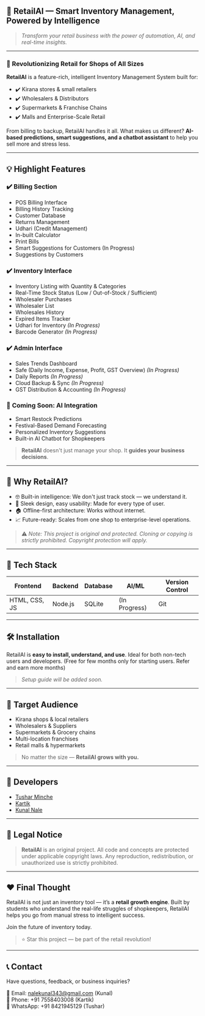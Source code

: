 ## 🏦 RetailAI — Smart Inventory Management, Powered by Intelligence

> *Transform your retail business with the power of automation, AI, and real-time insights.*

---

### 🧪 Revolutionizing Retail for Shops of All Sizes

**RetailAI** is a feature-rich, intelligent Inventory Management System built for:

* ✔️ Kirana stores & small retailers
* ✔️ Wholesalers & Distributors
* ✔️ Supermarkets & Franchise Chains
* ✔️ Malls and Enterprise-Scale Retail

From billing to backup, RetailAI handles it all. What makes us different? **AI-based predictions, smart suggestions, and a chatbot assistant** to help you sell more and stress less.

---

## 💡 Highlight Features

### ✔️ **Billing Section**

* POS Billing Interface
* Billing History Tracking
* Customer Database
* Returns Management
* Udhari (Credit Management)
* In-built Calculator
* Print Bills
* Smart Suggestions for Customers (In Progress)
* Suggestions by Customers

### ✔️ **Inventory Interface**

* Inventory Listing with Quantity & Categories
* Real-Time Stock Status (Low / Out-of-Stock / Sufficient)
* Wholesaler Purchases
* Wholesaler List
* Wholesales History
* Expired Items Tracker
* Udhari for Inventory *(In Progress)*
* Barcode Generator *(In Progress)*

### ✔️ **Admin Interface**

* Sales Trends Dashboard
* Safe (Daily Income, Expense, Profit, GST Overview) *(In Progress)*
* Daily Reports *(In Progress)*
* Cloud Backup & Sync *(In Progress)*
* GST Distribution & Accounting *(In Progress)*

### 🤖 **Coming Soon: AI Integration**

* Smart Restock Predictions
* Festival-Based Demand Forecasting
* Personalized Inventory Suggestions
* Built-in AI Chatbot for Shopkeepers

> **RetailAI** doesn't just manage your shop. It **guides your business decisions**.

---

## 🚀 Why RetailAI?

* 🤓 Built-in intelligence: We don't just track stock — we understand it.
* 🌟 Sleek design, easy usability: Made for every type of user.
* 🏠 Offline-first architecture: Works without internet.
* 📈 Future-ready: Scales from one shop to enterprise-level operations.

> ⚠️ *Note: This project is original and protected. Cloning or copying is strictly prohibited. Copyright protection will apply.*

---

## 📝 Tech Stack

| Frontend      | Backend | Database | AI/ML         | Version Control |
| ------------- | ------- | -------- | ------------- | --------------- |
| HTML, CSS, JS | Node.js | SQLite   | (In Progress) | Git             |

---

## 🛠️ Installation

RetailAI is **easy to install, understand, and use**. Ideal for both non-tech users and developers. (Free for few months only for starting users. Refer and earn more months)

> *Setup guide will be added soon.*

---

## 🔗 Target Audience

* Kirana shops & local retailers
* Wholesalers & Suppliers
* Supermarkets & Grocery chains
* Multi-location franchises
* Retail malls & hypermarkets

> No matter the size — **RetailAI grows with you.**

---

## 🤝 Developers

* [Tushar Minche](https://github.com/TusharMinche)
* [Kartik](https://github.com/Kartik-com)
* [Kunal Nale](https://github.com/Nale-kunal)

---

## 🔐 Legal Notice

> **RetailAI** is an original project. All code and concepts are protected under applicable copyright laws. Any reproduction, redistribution, or unauthorized use is strictly prohibited.

---

## ❤️ Final Thought

RetailAI is not just an inventory tool — it’s a **retail growth engine**. Built by students who understand the real-life struggles of shopkeepers, RetailAI helps you go from manual stress to intelligent success.

Join the future of inventory today.

> ⭐ Star this project — be part of the retail revolution!

---

## 📞 Contact

Have questions, feedback, or business inquiries?

📧 Email: [nalekunal343@gmail.com](mailto:nalekunal343@gmail.com) (Kunal)                                                                                                                                            
📱 Phone: +91 7558403008 (Kartik)                                                                                                                                                                                       
💬 WhatsApp: +91 8421945129 (Tushar)
